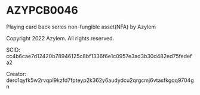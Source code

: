 # AZYPCB0046
Playing card back series non-fungible asset(NFA) by Azylem

Copyright 2022 Azylem. All rights reserved.

SCID: cc4b6cae7d12420b78946125c8bf1336f6e1c0957e3ad3b30d482ed75fedefa2

Creator: dero1qyfk5w2rvqpl9kzfd7fpteyp2k362y6audydcu2qrgcmj6vtasfkgqq9704gn
